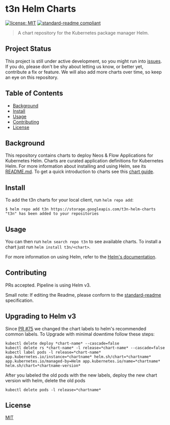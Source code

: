 # t3n Helm Charts

[![license: MIT](https://img.shields.io/badge/License-MIT-yellow.svg)](https://opensource.org/licenses/MIT)
[![standard-readme compliant](https://img.shields.io/badge/readme%20style-standard-brightgreen.svg?style=flat-square)](https://github.com/RichardLitt/standard-readme)

>A chart repository for the Kubernetes package manager Helm.

## Project Status

This project is still under active development, so you might run into [issues](https://github.com/t3n/helm-charts/issues). If you do, please don't be shy about letting us know, or better yet, contribute a fix or feature.
We will also add more charts over time, so keep an eye on this repository.

## Table of Contents

- [Background](#background)
- [Install](#install)
- [Usage](#usage)
- [Contributing](#contributing)
- [License](#license)

## Background

This repository contains charts to deploy Neos & Flow Applications for Kubernetes Helm. Charts are curated application definitions for Kubernetes Helm. For more information about installing and using Helm, see its
[README.md](https://github.com/kubernetes/helm/tree/master/README.md). To get a quick introduction to charts see this [chart guide](https://helm.sh/docs/topics/charts/).

## Install

To add the t3n charts for your local client, run `helm repo add`:
```
$ helm repo add t3n https://storage.googleapis.com/t3n-helm-charts
"t3n" has been added to your repositories
```

## Usage

You can then run `helm search repo t3n` to see available charts. To install a chart just run `helm install t3n/<chart>`.

For more information on using Helm, refer to the [Helm's documentation](https://helm.sh/docs/).

## Contributing

PRs accepted. Pipeline is using Helm v3.

Small note: If editing the Readme, please conform to the [standard-readme](https://github.com/RichardLitt/standard-readme) specification.

## Upgrading to Helm v3

Since [PR #75](https://github.com/t3n/helm-charts/pull/75) we changed the chart labels to helm's recommended common labels. To Upgrade with minimal downtime follow these steps:
```
kubectl delete deploy *chart-name* --cascade=false
kubectl delete rs *chart-name* -l release=*chart-name* --cascade=false
kubectl label pods -l release=*chart-name* app.kubernetes.io/instance=*chartname* helm.sh/chart=*chartname* app.kubernetes.io/managed-by=Helm app.kubernetes.io/name=*chartname* helm.sh/chart=*chartname-version*
```
After you labeled the old pods with the new labels, deploy the new chart version with helm, delete the old pods
```
kubectl delete pods -l release=*chartname*
```

## License

[MIT](LICENSE)
